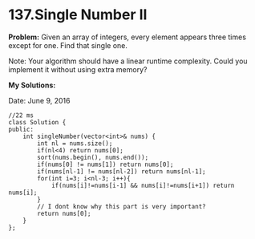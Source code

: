 # 137.Single Number II

**Problem:**
Given an array of integers, every element appears three times except for one. Find that single one.

Note:
Your algorithm should have a linear runtime complexity. Could you implement it without using extra memory?


**My Solutions:**

Date: June 9, 2016


    //22 ms
    class Solution {
    public:
        int singleNumber(vector<int>& nums) {
            int nl = nums.size();
            if(nl<4) return nums[0];
            sort(nums.begin(), nums.end());
            if(nums[0] != nums[1]) return nums[0];
            if(nums[nl-1] != nums[nl-2]) return nums[nl-1];
            for(int i=3; i<nl-3; i++){
                if(nums[i]!=nums[i-1] && nums[i]!=nums[i+1]) return nums[i];
            }
            // I dont know why this part is very important? 
            return nums[0];
        }
    };

